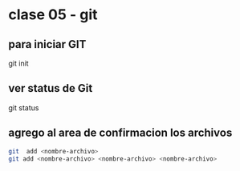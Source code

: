 # clase 05 - git 

## para iniciar GIT 

git init 

## ver status de Git 

git status 


## agrego al area de confirmacion los archivos 

```sh 
git  add <nombre-archivo>
git add <nombre-archivo> <nombre-archivo> <nombre-archivo>
